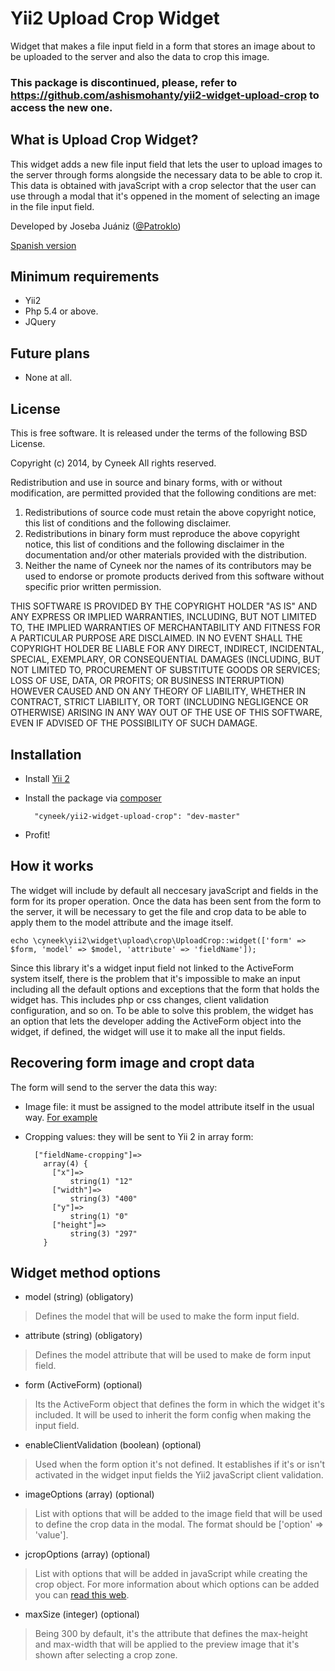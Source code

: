 # Yii2 Upload Crop Widget
Widget that makes a file input field in a form that stores an image about to be uploaded to the server and also the data to crop this image.

### This package is discontinued, please, refer to https://github.com/ashismohanty/yii2-widget-upload-crop to access the new one.

## What is Upload Crop Widget?

This widget adds a new file input field that lets the user to upload images to the server through forms alongside the necessary data to be able to crop it. This data is obtained with javaScript with a crop selector that the user can use through a modal that it's oppened in the moment of selecting an image in the file input field.

Developed by Joseba Juániz ([@Patroklo](http://twitter.com/Patroklo))

[Spanish version](https://github.com/Patroklo/yii2-widget-upload-crop/blob/master/README_spanish.md)

## Minimum requirements

* Yii2
* Php 5.4 or above.
* JQuery

## Future plans

* None at all.

## License

This is free software. It is released under the terms of the following BSD License.

Copyright (c) 2014, by Cyneek
All rights reserved.

Redistribution and use in source and binary forms, with or without
modification, are permitted provided that the following conditions
are met:
1. Redistributions of source code must retain the above copyright
   notice, this list of conditions and the following disclaimer.
2. Redistributions in binary form must reproduce the above copyright
   notice, this list of conditions and the following disclaimer in the
   documentation and/or other materials provided with the distribution.
3. Neither the name of Cyneek nor the names of its contributors
   may be used to endorse or promote products derived from this software
   without specific prior written permission.

THIS SOFTWARE IS PROVIDED BY THE COPYRIGHT HOLDER "AS IS" AND ANY
EXPRESS OR IMPLIED WARRANTIES, INCLUDING, BUT NOT LIMITED TO, THE IMPLIED
WARRANTIES OF MERCHANTABILITY AND FITNESS FOR A PARTICULAR PURPOSE ARE
DISCLAIMED. IN NO EVENT SHALL THE COPYRIGHT HOLDER BE LIABLE FOR ANY
DIRECT, INDIRECT, INCIDENTAL, SPECIAL, EXEMPLARY, OR CONSEQUENTIAL DAMAGES
(INCLUDING, BUT NOT LIMITED TO, PROCUREMENT OF SUBSTITUTE GOODS OR SERVICES;
LOSS OF USE, DATA, OR PROFITS; OR BUSINESS INTERRUPTION) HOWEVER CAUSED AND
ON ANY THEORY OF LIABILITY, WHETHER IN CONTRACT, STRICT LIABILITY, OR TORT
(INCLUDING NEGLIGENCE OR OTHERWISE) ARISING IN ANY WAY OUT OF THE USE OF THIS
SOFTWARE, EVEN IF ADVISED OF THE POSSIBILITY OF SUCH DAMAGE.

## Installation

* Install [Yii 2](http://www.yiiframework.com/download)
* Install the package via [composer](http://getcomposer.org/download/) 
		
		"cyneek/yii2-widget-upload-crop": "dev-master"
		
* Profit!

## How it works

The widget will include by default all neccesary javaScript and fields in the form for its proper operation. Once the data has been sent from the form to the server, it will be necessary to get the file and crop data to be able to apply them to the model attribute and the image itself.

	echo \cyneek\yii2\widget\upload\crop\UploadCrop::widget(['form' => $form, 'model' => $model, 'attribute' => 'fieldName']);

Since this library it's a widget input field not linked to the ActiveForm system itself, there is the problem that it's impossible to make an input including all the default options and exceptions that the form that holds the widget has. This includes php or css changes, client validation configuration, and so on. To be able to solve this problem, the widget has an option that lets the developer adding the ActiveForm object into the widget, if defined, the widget will use it to make all the input fields.

## Recovering form image and cropt data

The form will send to the server the data this way:

* Image file: it must be assigned to the model attribute itself in the usual way. [For example](http://stackoverflow.com/questions/23592125/how-to-upload-a-file-to-directory-in-yii2?answertab=active#tab-top)

* Cropping values: they will be sent to Yii 2 in array form:


		["fieldName-cropping"]=>
		  array(4) {
			["x"]=>
				string(1) "12"
			["width"]=>
				string(3) "400"
			["y"]=>
				string(1) "0"
			["height"]=>
				string(3) "297"
		  }


## Widget method options

* model (string) (obligatory)
> Defines the model that will be used to make the form input field.


* attribute (string) (obligatory)
> Defines the model attribute that will be used to make de form input field.


* form (ActiveForm) (optional)
> Its the ActiveForm object that defines the form in which the widget it's included. It will be used to inherit the form config when making the input field.


* enableClientValidation (boolean) (optional)
> Used when the form option it's not defined. It establishes if it's or isn't activated in the widget input fields the Yii2 javaScript client validation.


* imageOptions (array) (optional)
> List with options that will be added to the image field that will be used to define the crop data in the modal. The format should be ['option' => 'value'].

* jcropOptions (array) (optional)
> List with options that will be added in javaScript while creating the crop object. For more information about which options can be added you can [read this web](https://github.com/fengyuanchen/cropper#options).

* maxSize (integer) (optional)
> Being 300 by default, it's the attribute that defines the max-height and max-width that will be applied to the preview image that it's shown after selecting a crop zone.
